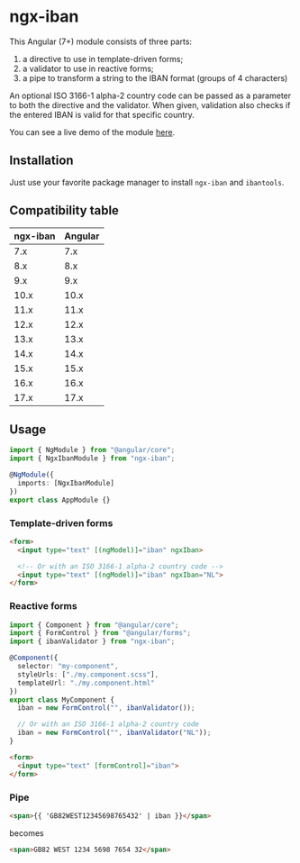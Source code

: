 # ngx-iban

This Angular (7+) module consists of three parts:

1. a directive to use in template-driven forms;
2. a validator to use in reactive forms;
3. a pipe to transform a string to the IBAN format (groups of 4 characters)

An optional ISO 3166-1 alpha-2 country code can be passed as a parameter to both the directive and the validator.
When given, validation also checks if the entered IBAN is valid for that specific country.

You can see a live demo of the module [here](https://mmjmanders.github.io/ngx-iban/).

## Installation

Just use your favorite package manager to install `ngx-iban` and `ibantools`.

## Compatibility table

| ngx-iban | Angular |
|----------|---------|
| 7.x      | 7.x     |
| 8.x      | 8.x     |
| 9.x      | 9.x     |
| 10.x     | 10.x    |
| 11.x     | 11.x    |
| 12.x     | 12.x    |
| 13.x     | 13.x    |
| 14.x     | 14.x    |
| 15.x     | 15.x    |
| 16.x     | 16.x    |
| 17.x     | 17.x    |

## Usage

```ts
import { NgModule } from "@angular/core";
import { NgxIbanModule } from "ngx-iban";

@NgModule({
  imports: [NgxIbanModule]
})
export class AppModule {}
```

### Template-driven forms

```html
<form>
  <input type="text" [(ngModel)]="iban" ngxIban>

  <!-- Or with an ISO 3166-1 alpha-2 country code -->
  <input type="text" [(ngModel)]="iban" ngxIban="NL">
</form>
```

### Reactive forms

```ts
import { Component } from "@angular/core";
import { FormControl } from "@angular/forms";
import { ibanValidator } from "ngx-iban";

@Component({
  selector: "my-component",
  styleUrls: ["./my.component.scss"],
  templateUrl: "./my.component.html"
})
export class MyComponent {
  iban = new FormControl("", ibanValidator());

  // Or with an ISO 3166-1 alpha-2 country code
  iban = new FormControl("", ibanValidator("NL"));
}
```

```html
<form>
  <input type="text" [formControl]="iban">
</form>
```

### Pipe

```html
<span>{{ 'GB82WEST12345698765432' | iban }}</span>
```

becomes

```html
<span>GB82 WEST 1234 5698 7654 32</span>
```
